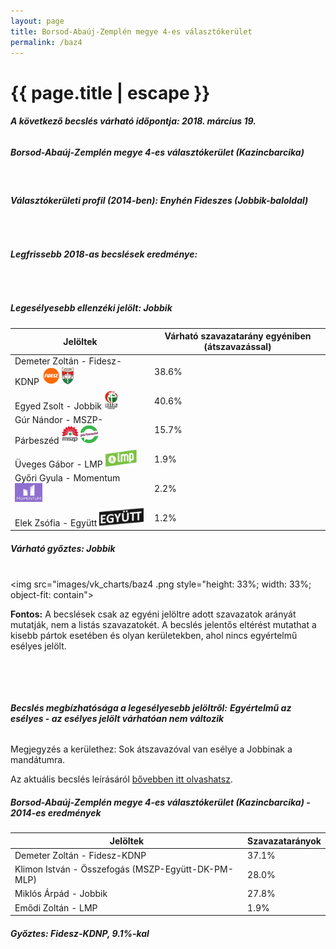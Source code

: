 ```yaml
---
layout: page
title: Borsod-Abaúj-Zemplén megye 4-es választókerület
permalink: /baz4
---
```


<h1 class="page-title">{{ page.title | escape }}</h1>

<div class="section">
    <div class="row">
          <div class="col s12"><h6><span><strong>A következő becslés várható időpontja: 2018. március 19.</strong></span></h6>
		  <h5>Borsod-Abaúj-Zemplén megye 4-es választókerület (Kazincbarcika)</h5>
<br/><h6><strong>Választókerületi profil (2014-ben): <span id="profil">Enyhén Fideszes (Jobbik-baloldal)</span></strong></h6>
<br/>
<h6><strong>Legfrissebb 2018-as becslések eredménye:</strong></h6><br/>
			<h5><strong>Legesélyesebb ellenzéki jelölt: <span id="masodik">Jobbik</span><span id="esely2"></span><span></span></strong></h5>
<table class="striped">
              <thead>
                <tr>
                    <th>Jelöltek</th>
                    <th>Várható szavazatarány egyéniben (átszavazással)</th>
                </tr>
              </thead>
              <tbody>
             <tr>
                  <td>Demeter Zoltán - Fidesz-KDNP <img src="images/fideszkdnp_logo.png" style="width:55px;height:30px;"></td>
				  <td id="id_fidesz">38.6%</td>
			</tr>
			<tr><td>Egyed Zsolt - Jobbik <img src="images/jobbik_logo.png" style="width:23px;height:30px;"></td><td id="id_jobbik">40.6%</td></tr>
<tr>
                  <td>Gúr Nándor - MSZP-Párbeszéd <img src="images/mszpparbeszed_logo.png" style="width:60px;height:30px;"></td>
				  <td id="id_baloldal">15.7%</td>
			</tr>
			<tr>
                  <td>Üveges Gábor - LMP <img src="images/lmp_logo.png" style="width:52px;height:30px;"></td>
				  <td id="lmp">1.9%</td>
			</tr>
			<tr>
				  <td>Győri Gyula - Momentum <img src="images/momentum_logo.png" style="width:44px;height:30px;"></td>
				  <td id="id_momentum">2.2%</td>
			</tr>
<tr>
<td>Elek Zsófia -  Együtt <img src="images/egyutt_logo2.png" style="width:71px;height:30px;"></td>
<td id="id_egyutt">1.2%</td>
</tr>                
              </tbody>
            </table><h5>Várható győztes: <span id="gyoztes">Jobbik</span><span id="esely"></span><span></span></h5>
			
			
<br/><img src="images/vk_charts/baz4
.png style="height: 33%; width: 33%; object-fit: contain"><br/><p><strong>Fontos:</strong> A becslések csak az egyéni jelöltre adott szavazatok arányát mutatják, nem a listás szavazatokét. A becslés jelentős eltérést mutathat a kisebb pártok esetében és olyan kerületekben, ahol nincs egyértelmű esélyes jelölt.</p>
<br/>
			
<br/><h6><strong>Becslés megbízhatósága a legesélyesebb jelöltről:</strong> <strong><span id="biztos_jelolt">Egyértelmű az esélyes - az esélyes jelölt várhatóan nem változik</span></strong></h6>
<p>Megjegyzés a kerülethez: Sok átszavazóval van esélye a Jobbinak a mandátumra.</p>
<p>Az aktuális becslés leírásáról <a href="../metodologia#0312">bővebben itt olvashatsz</a>.</p>
          </div>
    </div>
</div>

<div class="section">
    <div class="row">
          <div class="col s12">
		  <h5>Borsod-Abaúj-Zemplén megye 4-es választókerület (Kazincbarcika) - 2014-es eredmények</h5>
            <table class="striped">
              <thead>
                <tr>
                    <th>Jelöltek</th>
                    <th>Szavazatarányok</th>
                </tr>
              </thead>
              <tbody>
			  <tr>
                  <td>Demeter Zoltán - Fidesz-KDNP</td>
				  <td>37.1%</td>
			  </tr>
			  <tr>
				  <td>Klimon István - Összefogás (MSZP-Együtt-DK-PM-MLP)</td>
				  <td>28.0%</td>
			</tr>
			<tr>
			      <td>Miklós Árpád - Jobbik</td>
				  <td>27.8%</td>
			</tr>
			<tr>
				  <td>Emődi Zoltán - LMP</td>
				  <td>1.9%</td>
			</tr>                
              </tbody>
            </table>
			<h5>Győztes: Fidesz-KDNP, 9.1%-kal</h5>
          </div>
    </div>
</div>
